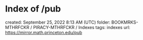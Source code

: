 # Index of /pub

created: September 25, 2022 8:13 AM (UTC)
folder: BOOKMRKS-MTHRFCKR / PIRACY-MTHRFCKR / Indexes
tags: indexes
url: https://mirror.math.princeton.edu/pub
